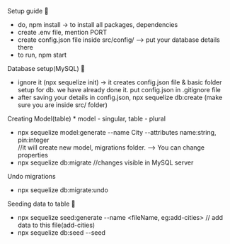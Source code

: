 Setup guide 🚀

- do, npm install -> to install all packages, dependencies
- create .env file, mention PORT 
- create config.json file inside src/config/ --> put your database details there
- to run, npm start

Database setup(MySQL) 🚀

- ignore it (npx sequelize init) -> it creates config.json file & basic folder setup for db. we have already done it. put config.json in .gitignore file
- after saving your details in config.json, npx sequelize db:create (make sure you are inside src/ folder)

Creating Model(table)  * model - singular, table - plural
- npx sequelize model:generate --name City --attributes name:string, pin:integer  
//it will create new model, migrations folder. --> You can change properties 
- npx sequelize db:migrate //changes visible in MySQL server

Undo migrations 
- npx sequelize db:migrate:undo

Seeding data to table  🚀
- npx sequelize seed:generate --name <fileName, eg:add-cities>
// add data to this file(add-cities)
- npx sequelize db:seed --seed <fileName eg:add-cities>